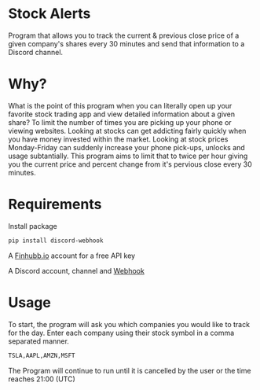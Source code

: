 # Stock Alerts
Program that allows you to track the current & previous close price of a given company's shares every 30 minutes and send that information to a Discord channel.

# Why?
What is the point of this program when you can literally open up your favorite stock trading app and view detailed information about a given share? To limit the number of times you are picking up your phone or viewing websites. Looking at stocks can get addicting fairly quickly when you have money invested within the market. Looking at stock prices Monday-Friday can suddenly increase your phone pick-ups, unlocks and usage subtantially. This program aims to limit that to twice per hour giving you the current price and percent change from it's pervious close every 30 minutes.

# Requirements
Install package
```sh
pip install discord-webhook
```

A [Finhubb.io](https://finnhub.io/) account for a free API key

A Discord account, channel and [Webhook](https://support.discord.com/hc/en-us/articles/228383668-Intro-to-Webhooks)

# Usage
To start, the program will ask you which companies you would like to track for the day. Enter each company using their stock symbol in a comma separated manner. 
```sh
TSLA,AAPL,AMZN,MSFT
```
The Program will continue to run until it is cancelled by the user or the time reaches 21:00 (UTC)
